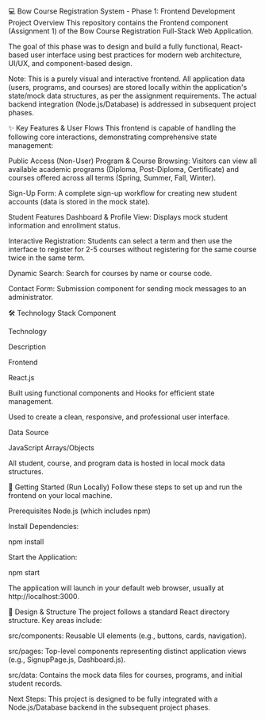 💻 Bow Course Registration System - Phase 1: Frontend Development
Project Overview
This repository contains the Frontend component (Assignment 1) of the Bow Course Registration Full-Stack Web Application.

The goal of this phase was to design and build a fully functional, React-based user interface using best practices for modern web architecture, UI/UX, and component-based design.

Note: This is a purely visual and interactive frontend. All application data (users, programs, and courses) are stored locally within the application's state/mock data structures, as per the assignment requirements. The actual backend integration (Node.js/Database) is addressed in subsequent project phases.

✨ Key Features & User Flows
This frontend is capable of handling the following core interactions, demonstrating comprehensive state management:

Public Access (Non-User)
Program & Course Browsing: Visitors can view all available academic programs (Diploma, Post-Diploma, Certificate) and courses offered across all terms (Spring, Summer, Fall, Winter).

Sign-Up Form: A complete sign-up workflow for creating new student accounts (data is stored in the mock state).

Student Features
Dashboard & Profile View: Displays mock student information and enrollment status.

Interactive Registration: Students can select a term and then use the interface to register for 2-5 courses without registering for the same course twice in the same term.

Dynamic Search: Search for courses by name or course code.

Contact Form: Submission component for sending mock messages to an administrator.

🛠️ Technology Stack
Component

Technology

Description

Frontend

React.js

Built using functional components and Hooks for efficient state management.

Used to create a clean, responsive, and professional user interface.

Data Source

JavaScript Arrays/Objects

All student, course, and program data is hosted in local mock data structures.

🚀 Getting Started (Run Locally)
Follow these steps to set up and run the frontend on your local machine.

Prerequisites
Node.js (which includes npm)

Install Dependencies:

npm install

Start the Application:

npm start

The application will launch in your default web browser, usually at http://localhost:3000.

🎨 Design & Structure
The project follows a standard React directory structure. Key areas include:

src/components: Reusable UI elements (e.g., buttons, cards, navigation).

src/pages: Top-level components representing distinct application views (e.g., SignupPage.js, Dashboard.js).

src/data: Contains the mock data files for courses, programs, and initial student records.

Next Steps: This project is designed to be fully integrated with a Node.js/Database backend in the subsequent project phases.
